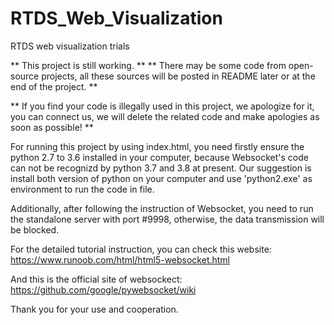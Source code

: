 # RTDS_Web_Visualization
RTDS web visualization trials

** This project is still working. **
** There may be some code from open-source projects, all these sources will be posted in README later or at the end of the project. **

** If you find your code is illegally used in this project, we apologize for it, you can connect us, we will delete the related code and make apologies as soon as possible! **

For running this project by using index.html, you need firstly ensure the python 2.7 to 3.6 installed in your computer, because Websocket's code can not be recognizd by python 3.7 and 3.8 at present. Our suggestion is install both version of python on your computer and use 'python2.exe' as environment to run the code in file.

Additionally, after following the instruction of Websocket, you need to run the standalone server with port #9998, otherwise, the data transmission will be blocked.

For the detailed tutorial instruction, you can check this website:
https://www.runoob.com/html/html5-websocket.html

And this is the official site of websockect:
https://github.com/google/pywebsocket/wiki




Thank you for your use and cooperation.

